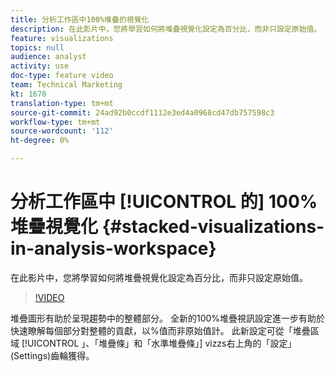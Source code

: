 ```yaml
---
title: 分析工作區中100%堆疊的視覺化
description: 在此影片中，您將學習如何將堆疊視覺化設定為百分比，而非只設定原始值。
feature: visualizations
topics: null
audience: analyst
activity: use
doc-type: feature video
team: Technical Marketing
kt: 1670
translation-type: tm+mt
source-git-commit: 24ad92b0ccdf1112e3ed4a0968cd47db757598c3
workflow-type: tm+mt
source-wordcount: '112'
ht-degree: 0%

---
```



# 分析工作區中 [!UICONTROL 的] 100%堆疊視覺化 {#stacked-visualizations-in-analysis-workspace}

在此影片中，您將學習如何將堆疊視覺化設定為百分比，而非只設定原始值。

>[!VIDEO](https://video.tv.adobe.com/v/23131/?quality=12)

堆疊圖形有助於呈現趨勢中的整體部分。 全新的100%堆疊視訊設定進一步有助於快速瞭解每個部分對整體的貢獻，以%值而非原始值計。 此新設定可從「堆疊區域 [!UICONTROL 」、「堆疊條」和「水準堆疊條」] vizzs右上角的「設定」(Settings)齒輪獲得。
